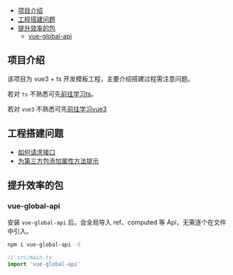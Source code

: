 <!--
 * @Date: 2022-02-12 11:33:53
 * @LastEditors: wenfujie
 * @LastEditTime: 2022-02-22 10:11:37
 * @FilePath: /vue3-ts-study/README.md
-->
- [项目介绍](#项目介绍)
- [工程搭建问题](#工程搭建问题)
- [提升效率的包](#提升效率的包)
  - [vue-global-api](#vue-global-api)


## 项目介绍

该项目为 vue3 + ts 开发模板工程，主要介绍搭建过程需注意问题。

若对 `ts` 不熟悉可先[前往学习ts](https://github.com/wenfujie/study/tree/main/play-ts)。

若对 `vue3` 不熟悉可先[前往学习vue3](https://github.com/wenfujie/document-library/blob/master/articles/Vue/Vue3%E5%BF%AB%E9%80%9F%E4%B8%8A%E6%89%8B.md)

## 工程搭建问题
- [如何请求接口](src/components/useApi/useApi.vue)
- [为第三方包添加属性方法提示](src/components/usePackage/useLodash.vue)

## 提升效率的包

### vue-global-api

安装 `vue-global-api` 后，会全局导入 ref、computed 等 Api，无需逐个在文件中引入。

```bash
npm i vue-global-api -S
```

```js
// src/main.ts
import 'vue-global-api'
```
